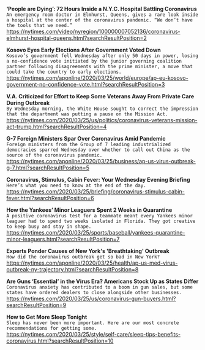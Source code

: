 **‘People are Dying’: 72 Hours Inside a N.Y.C. Hospital Battling Coronavirus**\
`An emergency room doctor in Elmhurst, Queens, gives a rare look inside a hospital at the center of the coronavirus pandemic. “We don’t have the tools that we need.”`\
https://nytimes.com/video/nyregion/100000007052136/coronavirus-elmhurst-hospital-queens.html?searchResultPosition=2

**Kosovo Eyes Early Elections After Government Voted Down**\
`Kosovo’s government fell Wednesday after only 50 days in power, losing a no-confidence vote initiated by the junior governing coalition partner following disagreements with the prime minister, a move that could take the country to early elections.`\
https://nytimes.com/aponline/2020/03/25/world/europe/ap-eu-kosovo-government-no-confidence-vote.html?searchResultPosition=3

**V.A. Criticized for Effort to Keep Some Veterans Away From Private Care During Outbreak**\
`By Wednesday morning, the White House sought to correct the impression that the department was putting a pause on the Mission Act.`\
https://nytimes.com/2020/03/25/us/politics/coronavirus-veterans-mission-act-trump.html?searchResultPosition=4

**G-7 Foreign Ministers Spar Over Coronavirus Amid Pandemic**\
`Foreign ministers from the Group of 7 leading industrialized democracies sparred Wednesday over whether to call out China as the source of the coronavirus pandemic.`\
https://nytimes.com/aponline/2020/03/25/business/ap-us-virus-outbreak-g-7.html?searchResultPosition=5

**Coronavirus, Stimulus, Cabin Fever: Your Wednesday Evening Briefing**\
`Here’s what you need to know at the end of the day.`\
https://nytimes.com/2020/03/25/briefing/coronavirus-stimulus-cabin-fever.html?searchResultPosition=6

**How the Yankees’ Minor Leaguers Spent 2 Weeks in Quarantine**\
`A positive coronavirus test for a teammate meant every Yankees minor leaguer had to spend two weeks isolated in Florida. They got creative to keep busy and stay in shape.`\
https://nytimes.com/2020/03/25/sports/baseball/yankees-quarantine-minor-leaguers.html?searchResultPosition=7

**Experts Ponder Causes of New York's 'Breathtaking' Outbreak**\
`How did the coronavirus outbreak get so bad in New York?`\
https://nytimes.com/aponline/2020/03/25/health/ap-us-med-virus-outbreak-ny-trajectory.html?searchResultPosition=8

**Are Guns ‘Essential’ in the Virus Era? Americans Stock Up as States Differ**\
`Coronavirus anxiety has contributed to a boom in gun sales, but some states have ordered dealers to close alongside other businesses.`\
https://nytimes.com/2020/03/25/us/coronavirus-gun-buyers.html?searchResultPosition=9

**How to Get More Sleep Tonight**\
`Sleep has never been more important. Here are our most concrete recommendations for getting some.`\
https://nytimes.com/2020/03/25/style/self-care/sleep-tips-benefits-coronavirus.html?searchResultPosition=10

